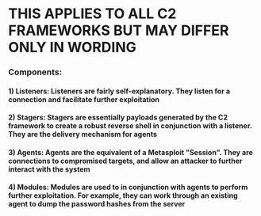 # THIS APPLIES TO ALL C2 FRAMEWORKS BUT MAY DIFFER ONLY IN WORDING

### Components:

#### 1) Listeners: Listeners are fairly self-explanatory. They listen for a connection and facilitate further exploitation

#### 2) Stagers: Stagers are essentially payloads generated by the C2 framework to create a robust reverse shell in conjunction with a listener. They are the delivery mechanism for agents

#### 3) Agents: Agents are the equivalent of a Metasploit "Session". They are connections to compromised targets, and allow an attacker to further interact with the system

#### 4) Modules: Modules are used to in conjunction with agents to perform further exploitation. For example, they can work through an existing agent to dump the password hashes from the server
